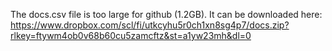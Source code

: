 The docs.csv file is too large for github (1.2GB). It can be downloaded here: https://www.dropbox.com/scl/fi/utkcyhu5r0ch1xn8sg4p7/docs.zip?rlkey=ftywm4ob0v68b60cu5zamcftz&st=a1yw23mh&dl=0

